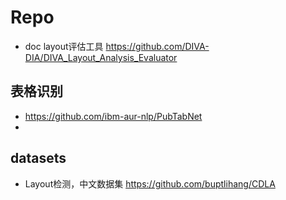 

# Repo            
- doc layout评估工具 https://github.com/DIVA-DIA/DIVA_Layout_Analysis_Evaluator


## 表格识别
- https://github.com/ibm-aur-nlp/PubTabNet
- 

## datasets
- Layout检测，中文数据集 https://github.com/buptlihang/CDLA 




